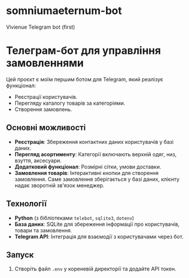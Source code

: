 # somniumaeternum-bot
Vivienue Telegram bot (first)
# Телеграм-бот для управління замовленнями

Цей проєкт є моїм першим ботом для Telegram, який реалізує функціонал:
- Реєстрації користувачів.
- Перегляду каталогу товарів за категоріями.
- Створення замовлень.

## Основні можливості
- **Реєстрація**: Збереження контактних даних користувачів у базі даних.
- **Перегляд асортименту**: Категорії включають верхній одяг, низ, взуття, аксесуари.
- **Додатковий функціонал**: Розмірні сітки, умови доставки.
- **Замовлення товарів**: Інтерактивні кнопки для створення замовлення. Саме замовлення зберігається у базі даних, клієнту надає зворотній зв'язок менеджер.

## Технології
- **Python** (з бібліотеками `telebot`, `sqlite3`, `dotenv`)
- **База даних**: SQLite для збереження інформації про користувачів, товари та замовлення.
- **Telegram API**: Інтеграція для взаємодії з користувачами через бот.

## Запуск
1. Створіть файл `.env` у кореневій директорії та додайте API токен.
